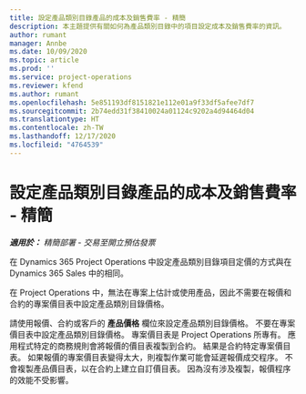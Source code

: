 ```yaml
---
title: 設定產品類別目錄產品的成本及銷售費率 - 精簡
description: 本主題提供有關如何為產品類別目錄中的項目設定成本及銷售費率的資訊。
author: rumant
manager: Annbe
ms.date: 10/09/2020
ms.topic: article
ms.prod: ''
ms.service: project-operations
ms.reviewer: kfend
ms.author: rumant
ms.openlocfilehash: 5e851193df8151821e112e01a9f33df5afee7df7
ms.sourcegitcommit: 2b74edd31f38410024a01124c9202a4d94464d04
ms.translationtype: HT
ms.contentlocale: zh-TW
ms.lasthandoff: 12/17/2020
ms.locfileid: "4764539"
---
```

# <a name="set-up-cost-and-sales-rates-for-catalog-products---lite"></a>設定產品類別目錄產品的成本及銷售費率 - 精簡

_**適用於：** 精簡部署 - 交易至開立預估發票_


在 Dynamics 365 Project Operations 中設定產品類別目錄項目定價的方式與在 Dynamics 365 Sales 中的相同。

在 Project Operations 中，無法在專案上估計或使用產品，因此不需要在報價和合約的專案價目表中設定產品類別目錄價格。

請使用報價、合約或客戶的 **產品價格** 欄位來設定產品類別目錄價格。 不要在專案價目表中設定產品類別目錄價格。 專案價目表是 Project Operations 所專有。 應用程式特定的商務規則會將報價的價目表複製到合約。 結果是合約特定專案價目表。 如果報價的專案價目表變得太大，則複製作業可能會延遲報價成交程序。 不會複製產品價目表，以在合約上建立自訂價目表。 因為沒有涉及複製，報價程序的效能不受影響。
